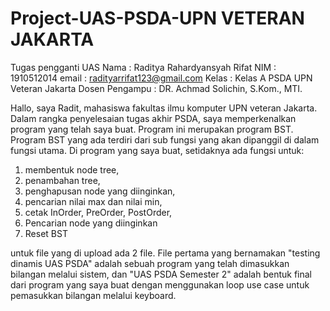 # Project-UAS-PSDA-UPN VETERAN JAKARTA

Tugas pengganti UAS
Nama            : Raditya Rahardyansyah Rifat
NIM             : 1910512014
email           : radityarrifat123@gmail.com
Kelas           : Kelas A PSDA UPN Veteran Jakarta
Dosen Pengampu  : DR. Achmad Solichin, S.Kom., MTI.

  Hallo, saya Radit, mahasiswa fakultas ilmu komputer UPN veteran Jakarta. Dalam rangka penyelesaian tugas akhir PSDA, saya memperkenalkan program yang telah saya buat. Program ini merupakan program BST.
  Program BST yang ada terdiri dari sub fungsi yang akan dipanggil di dalam fungsi utama. Di program yang saya buat, setidaknya ada fungsi untuk: 
1. membentuk node tree, 
2. penambahan tree, 
3. penghapusan node yang diinginkan, 
4. pencarian nilai max dan nilai min, 
5. cetak InOrder, PreOrder, PostOrder,
6. Pencarian node yang diinginkan
7. Reset BST

untuk file yang di upload ada 2 file. File pertama yang bernamakan "testing dinamis UAS PSDA" adalah sebuah program yang telah dimasukkan bilangan melalui sistem, dan "UAS PSDA Semester 2" adalah bentuk final dari program yang saya buat dengan menggunakan loop use case untuk pemasukkan bilangan melalui keyboard.
